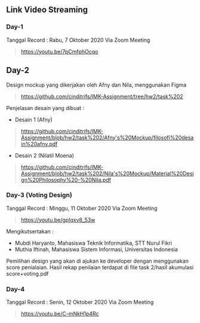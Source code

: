 ## Link Video Streaming 

### Day-1
Tanggal Record : Rabu, 7 Oktober 2020
Via Zoom Meeting
> https://youtu.be/7pCmfphOcqo 

## Day-2
Design mockup yang dikerjakan oleh Afny dan Nila, menggunakan Figma
> https://github.com/cinditrifs/IMK-Assignment/tree/hw2/task%202

Penjelasan desain yang dibuat :
- Desain 1 (Afny)
> https://github.com/cinditrifs/IMK-Assignment/blob/hw2/task%202/Afny's%20Mockup/filosofi%20desain%20afny.pdf
- Desain 2 (Nilatil Moena)
> https://github.com/cinditrifs/IMK-Assignment/blob/hw2/task%202/Nila's%20Mockup/Material%20Design%20Philosophy%20-%20Nila.pdf

### Day-3 (Voting Design)
Tanggal Record : Minggu, 11 Oktober 2020
Via Zoom Meeting
> https://youtu.be/gpIqxv8_53w

Mengikutsertakan :
- Mubdi Haryanto, Mahasiswa Teknik Informatika, STT Nurul Fikri
- Muthia Iftinah, Mahasiswa Sistem Informasi, Universitas Indonesia

Pemilihan design yang akan di ajukan ke developer dengan menggunakan score penialaian. Hasil rekap penilaian terdapat di file task 2/hasil akumulasi score+voting.pdf

### Day-4
Tanggal Record : Senin, 12 Oktober 2020
Via Zoom Meeting 
> https://youtu.be/C-mNkH1p4Rc


